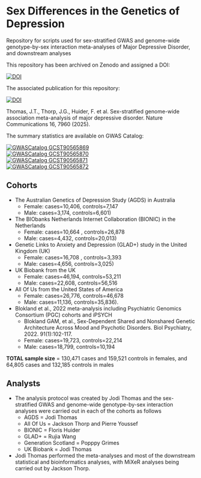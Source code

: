 # Sex Differences in the Genetics of Depression

Repository for scripts used for sex-stratified GWAS and genome-wide genotype-by-sex interaction meta-analyses of Major Depressive Disorder, and downstream analyses

This repository has been archived on Zenodo and assigned a DOI: 

[![DOI](https://zenodo.org/badge/DOI/10.5281/zenodo.15233098.svg)](https://doi.org/10.5281/zenodo.15233098)

The associated publication for this repository: 

[![DOI](https://img.shields.io/badge/DOI-10.1038/s41467--025--63236--1-blue)](https://doi.org/10.1038/s41467-025-63236-1)

Thomas, J.T., Thorp, J.G., Huider, F. et al. Sex-stratified genome-wide association meta-analysis of major depressive disorder. Nature Communications 16, 7960 (2025).

The summary statistics are available on GWAS Catalog:

[![GWASCatalog GCST90565869](https://img.shields.io/badge/GWASCatalog-GCST90565869-brightgreen)](https://www.ebi.ac.uk/gwas/studies/GCST90565869)  
[![GWASCatalog GCST90565870](https://img.shields.io/badge/GWASCatalog-GCST90565870-brightgreen)](https://www.ebi.ac.uk/gwas/studies/GCST90565870)  
[![GWASCatalog GCST90565871](https://img.shields.io/badge/GWASCatalog-GCST90565871-brightgreen)](https://www.ebi.ac.uk/gwas/studies/GCST90565871)  
[![GWASCatalog GCST90565872](https://img.shields.io/badge/GWASCatalog-GCST90565872-brightgreen)](https://www.ebi.ac.uk/gwas/studies/GCST90565872) 

## Cohorts
* The Australian Genetics of Depression Study (AGDS) in Australia
	- Female: cases=10,406, controls=7,147
	- Male: cases=3,174, controls=6,601)
* The BIObanks Netherlands Internet Collaboration (BIONIC) in the Netherlands
	- Female: cases=10,664 , controls=26,878
	- Male: cases=4,432, controls=20,013)
* Genetic Links to Anxiety and Depression (GLAD+) study in the United Kingdom (UK)
	- Female: cases=16,708 , controls=3,393
	- Male: cases=4,656, controls=3,025)
* UK Biobank from the UK
	- Female: cases=46,194, controls=53,211
	- Male: cases=22,608, controls=56,516
* All Of Us from the United States of America
	- Female: cases=26,776, controls=46,678
	- Male: cases=11,136, controls=35,836).
* Blokland et al., 2022 meta-analysis including Psychiatric Genomics Consortium (PGC) cohorts and iPSYCH
	- Blokland GAM, et al., Sex-Dependent Shared and Nonshared Genetic Architecture Across Mood and Psychotic Disorders. Biol Psychiatry, 2022. 91(1):102-117.
	- Female: cases=19,723,	controls=22,214
	- Male: cases=18,799, controls=10,194

**TOTAL sample size** = 130,471 cases and 159,521 controls in females, and 64,805 cases and 132,185 controls in males

## Analysts
* The analysis protocol was created by Jodi Thomas and the sex-stratified GWAS and genome-wide genotype-by-sex interaction analyses were carried out in each of the cohorts as follows
	* AGDS = Jodi Thomas
	* All Of Us = Jackson Thorp and Pierre Youssef
	* BIONIC = Floris Huider
	* GLAD+ = Rujia Wang
	* Generation Scotland = Popppy Grimes
	* UK Biobank = Jodi Thomas
* Jodi Thomas performed the meta-analyses and most of the downstream statistical and bioinformatics analyses, with MiXeR analyses being carried out by Jackson Thorp. 
